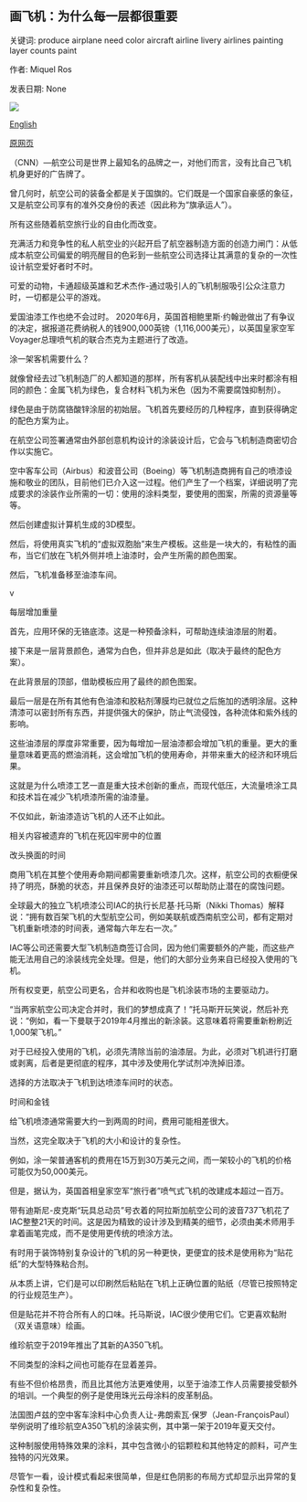 ## 画飞机：为什么每一层都很重要

关键词: produce airplane need color aircraft airline livery airlines painting layer counts paint

作者: Miquel Ros

发表日期: None

![](https://cdn.cnn.com/cnnnext/dam/assets/190403155046-virgin-atlantic-new-faces---a350-zadie0003-super-tease.jpg)

[English](Painting%20an%20airplane%3A%20Why%20every%20layer%20counts.md)

[原网页](https://edition.cnn.com/travel/article/how-to-paint-an-airplane/index.html)

（CNN）—航空公司是世界上最知名的品牌之一，对他们而言，没有比自己飞机机身更好的广告牌了。

曾几何时，航空公司的装备全都是关于国旗的。它们既是一个国家自豪感的象征，又是航空公司享有的准外交身份的表述（因此称为“旗承运人”）。

所有这些随着航空旅行业的自由化而改变。

充满活力和竞争性的私人航空业的兴起开启了航空器制造方面的创造力闸门：从低成本航空公司偏爱的明亮醒目的色彩到一些航空公司选择让其满意的复杂的一次性设计航空爱好者时不时。

可爱的动物，卡通超级英雄和艺术杰作-通过吸引人的飞机制服吸引公众注意力时，一切都是公平的游戏。

爱国油漆工作也绝不会过时。 2020年6月，英国首相鲍里斯·约翰逊做出了有争议的决定，据报道花费纳税人的钱900,000英镑（1,116,000美元），以英国皇家空军Voyager总理喷气机的联合杰克为主题进行了改造。

涂一架客机需要什么？

就像曾经去过飞机制造厂的人都知道的那样，所有客机从装配线中出来时都涂有相同的颜色：金属飞机为绿色，复合材料飞机为米色（因为不需要腐蚀抑制剂）。

绿色是由于防腐铬酸锌涂层的初始层。飞机首先要经历的几种程序，直到获得确定的配色方案为止。

在航空公司签署通常由外部创意机构设计的涂装设计后，它会与飞机制造商密切合作以实施它。

空中客车公司（Airbus）和波音公司（Boeing）等飞机制造商拥有自己的喷漆设施和敬业的团队，目前他们已介入这一过程。他们产生了一个档案，详细说明了完成要求的涂装作业所需的一切：使用的涂料类型，要使用的图案，所需的资源量等等。

然后创建虚拟计算机生成的3D模型。

然后，将使用真实飞机的“虚拟双胞胎”来生产模板。这些是一块大的，有粘性的画布，当它们放在飞机外侧并喷上油漆时，会产生所需的颜色图案。

然后，飞机准备移至油漆车间。

v

每层增加重量

首先，应用环保的无铬底漆。这是一种预备涂料，可帮助连续油漆层的附着。

接下来是一层背景颜色，通常为白色，但并非总是如此（取决于最终的配色方案）。

在此背景层的顶部，借助模板应用了最终的颜色图案。

最后一层是在所有其他有色油漆和胶粘剂薄膜均已就位之后施加的透明涂层。这种清漆可以密封所有东西，并提供强大的保护，防止气流侵蚀，各种流体和紫外线的影响。

这些油漆层的厚度非常重要，因为每增加一层油漆都会增加飞机的重量。更大的重量意味着更高的燃油消耗，这会增加飞机的使用寿命，并带来重大的经济和环境后果。

这就是为什么喷漆工艺一直是重大技术创新的重点，而现代低压，大流量喷涂工具和技术旨在减少飞机喷漆所需的油漆量。

不仅如此，新油漆造访飞机的人还不止如此。

相关内容被遗弃的飞机在死囚牢房中的位置

改头换面的时间

商用飞机在其整个使用寿命期间都需要重新喷漆几次。这样，航空公司的衣橱便保持了明亮，酥脆的状态，并且保养良好的油漆还可以帮助防止潜在的腐蚀问题。

全球最大的独立飞机喷漆公司IAC的执行长尼基·托马斯（Nikki Thomas）解释说：“拥有数百架飞机的大型航空公司，例如美联航或西南航空公司，都有定期对飞机重新喷漆的时间表，通常每六年左右一次。”

IAC等公司还需要大型飞机制造商签订合同，因为他们需要额外的产能，而这些产能无法用自己的涂装线完全处理。但是，他们的大部分业务来自已经投入使用的飞机。

所有权变更，航空公司更名，合并和收购也是飞机涂装市场的主要驱动力。

“当两家航空公司决定合并时，我们的梦想成真了！”托马斯开玩笑说，然后补充说：“例如，看一下曼联于2019年4月推出的新涂装。这意味着将需要重新粉刷近1,000架飞机。”

对于已经投入使用的飞机，必须先清除当前的油漆层。为此，必须对飞机进行打磨或剥离，后者是更彻底的程序，其中涉及使用化学试剂冲洗掉旧漆。

选择的方法取决于飞机到达喷漆车间时的状态。

时间和金钱

给飞机喷漆通常需要大约一到两周的时间，费用可能相差很大。

当然，这完全取决于飞机的大小和设计的复杂性。

例如，涂一架普通客机的费用在15万到30万美元之间，而一架较小的飞机的价格可能仅为50,000美元。

但是，据认为，英国首相皇家空军“旅行者”喷气式飞机的改建成本超过一百万。

带有迪斯尼-皮克斯“玩具总动员”号衣着的阿拉斯加航空公司的波音737飞机花了IAC整整21天的时间。这是因为精致的设计涉及到精美的细节，必须由美术师用手拿着画笔完成，而不是使用更传统的喷涂方法。

有时用于装饰特别复杂设计的飞机的另一种更快，更便宜的技术是使用称为“贴花纸”的大型特殊粘合剂。

从本质上讲，它们是可以印刷然后粘贴在飞机上正确位置的贴纸（尽管已按照特定的行业规范生产）。

但是贴花并不符合所有人的口味。托马斯说，IAC很少使用它们。它更喜欢黏附（双关语意味）绘画。

维珍航空于2019年推出了其新的A350飞机。

不同类型的涂料之间也可能存在显着差异。

有些不但价格昂贵，而且比其他方法更难使用，以至于油漆工作人员需要接受额外的培训。一个典型的例子是使用珠光云母涂料的皮革制品。

法国图卢兹的空中客车涂料中心负责人让-弗朗索瓦·保罗（Jean-FrançoisPaul）举例说明了维珍航空A350飞机的涂装实例，其中第一架于2019年夏天交付。

这种制服使用特殊效果的涂料，其中包含微小的铝颗粒和其他特定的颜料，可产生独特的闪光效果。

尽管乍一看，设计模式看起来很简单，但是红色阴影的布局方式却显示出异常的复杂性和复杂性。